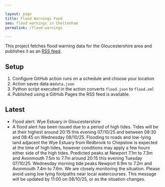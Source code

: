 ```yaml
---

layout: page
title: Flood Warnings Feed
seo: flood warnings in Cheltenham
permalink: /flood-warnings

---
```


This project fetches flood warning data for the Gloucestershire area and publishes it as an [RSS feed](/flood.xml).

## Setup

1. Configure GitHub action runs on a schedule and choose your location
2. Action saves data as`data.json`
3. Python script executed in the action converts `flood.json` to `flood.xml`
4. Published using a GitHub Pages the RSS feed is available.

## Latest

<!-- flood_marker starts -->
- Flood alert: Wye Estuary in Gloucestershire
-  A flood alert has been issued due to a period of high tides. Tides will be at their highest around 20:15 this evening 07/10/25 and between 08:30 and 08:45 on Wednesday 08/10/25. Flooding to roads and low-lying land adjacent the Wye Estuary from Redbrook to Chepstow is expected at the time of high tides, however conditions may apply a few hours either side of the high tides. Predicted peaks at Newport 7.1m to 7.3m and Avonmouth 7.5m to 7.7m around 20:15 this evening Tuesday 07/10/25. Wednesday morning tide peaks Newport 6.9m to 7.2m and Avonmouth 7.4m to 7.6m. We are closely monitoring the situation. Please avoid using low lying footpaths near local watercourses. This message will be updated by 11:00 on 08/10/25, or as the situation changes.

<!-- flood_marker ends -->